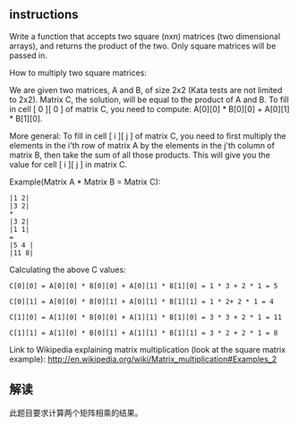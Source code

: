 ## instructions
Write a function that accepts two square (nxn) matrices (two dimensional arrays), and returns the product of the two. Only square matrices will be passed in.

How to multiply two square matrices: 

We are given two matrices, A and B, of size 2x2 (Kata tests are not limited to 2x2). Matrix C, the solution, will be equal to the product of A and B. To fill in cell [ 0 ][ 0 ] of matrix C, you need to compute: A[0][0] * B[0][0] + A[0][1] * B[1][0]. 

More general: To fill in cell [ i ][ j ] of matrix C, you need to first multiply the elements in the i'th row of matrix A by the elements in the j'th column of matrix B, then take the sum of all those products. This will give you the value for cell [ i ][ j ] in matrix C. 

Example(Matrix A * Matrix B = Matrix C):

```
|1 2|
|3 2| 
*
|3 2| 
|1 1|
=
|5 4 |
|11 8| 
```

Calculating the above C values: 
```
C[0][0] = A[0][0] * B[0][0] + A[0][1] * B[1][0] = 1 * 3 + 2 * 1 = 5

C[0][1] = A[0][0] * B[0][1] + A[0][1] * B[1][1] = 1 * 2+ 2 * 1 = 4

C[1][0] = A[1][0] * B[0][0] + A[1][1] * B[1][0] = 3 * 3 + 2 * 1 = 11

C[1][1] = A[1][0] * B[0][1] + A[1][1] * B[1][1] = 3 * 2 + 2 * 1 = 8
```

Link to Wikipedia explaining matrix multiplication (look at the square matrix example): 
http://en.wikipedia.org/wiki/Matrix_multiplication#Examples_2

## 解读
此题目要求计算两个矩阵相乘的结果。